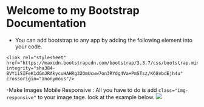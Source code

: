 # Welcome to my Bootstrap Documentation

- You can add bootstrap to any app by adding the following element into your code.
```
<link rel="stylesheet" href="https://maxcdn.bootstrapcdn.com/bootstrap/3.3.7/css/bootstrap.min.css" integrity="sha384-BVYiiSIFeK1dGmJRAkycuHAHRg32OmUcww7on3RYdg4Va+PmSTsz/K68vbdEjh4u" crossorigin="anonymous"/>
```
-Make Images Mobile Responsive :
All you have to do is add ```class="img-responsive"``` to your image tage. look at the example below.
<img src="https://bit.ly/fcc-running-cats" class="img-responsive">
